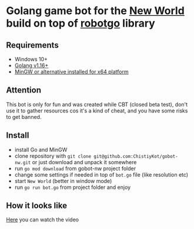 # Golang game bot for the [New World](https://www.newworld.com/) build on top of [robotgo](https://www.github.com/go-vgo/robotgo) library

## Requirements

* Windows 10+
* [Golang v1.16+](https://golang.org/dl/)
* [MinGW or alternative installed for x64 platform](http://mingw-w64.org/)

## Attention

This bot is only for fun and was created while CBT (closed beta test), don't use it to gather resources cos it's a kind of cheat, and you have some risks to get banned.

## Install

* install Go and MinGW
* clone repository with `git clone git@github.com:ChistiyKot/gobot-nw.git` or just download and unpack it somewhere
* run `go mod download` from gobot-nw project folder
* change some settings if needed in top of `bot.go` file (like resolution etc)
* start `New World` (better in window mode)
* run `go run bot.go` from project folder and enjoy

## How it looks like

[Here](https://www.youtube.com/watch?v=SNzoD_26SBs) you can watch the video
